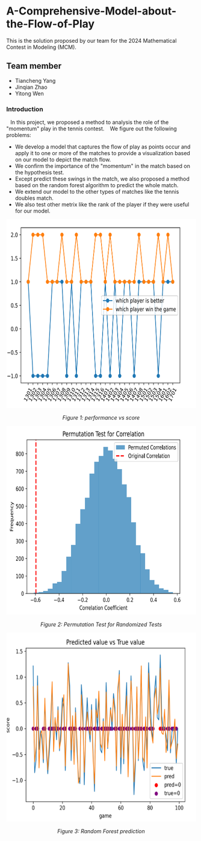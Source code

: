 # A-Comprehensive-Model-about-the-Flow-of-Play
This is the solution proposed by our team for the 2024 Mathematical Contest in Modeling (MCM).
## Team member
- Tiancheng Yang
- Jinqian Zhao
- Yitong Wen

### Introduction
&ensp; In this project, we proposed a method to analysis the role of the "momentum" play in the tennis contest.
&ensp; We figure out the following problems:
- We develop a model that captures the flow of play as points occur and apply it to one or more of the matches to provide a visualization based on our model to depict the match flow.
- We confirm the importance of the "momentum" in the match based on the hypothesis test.
- Except predict these swings in the match, we also proposed a method based on the random forest algorithm to predict the whole match.
- We extend our model to the other types of matches like the tennis doubles match.
- We also test other metrix like the rank of the player if they were useful for our model.

<p align="center">
      <img width="700" height="500" src="performance vs score.png" alt>
</p>
<p align="center">
    <em>Figure 1: performance vs score</em>
</p>

<p align="center">
      <img width="700" height="500" src="Permutation Test for Randomized Tests.png" alt>
</p>
<p align="center">
    <em> Figure 2: Permutation Test for Randomized Tests </em>
</p>

<p align="center">
      <img width="700" height="500" src="Random Forest prediction.png" alt>
</p>
<p align="center">
    <em> Figure 3: Random Forest prediction </em>
</p>

